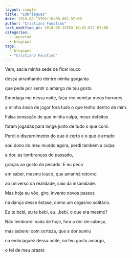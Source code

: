 ```yaml
---
layout: single
title: "Embriaguez"
date: 2010-08-13T09:10:00.002-07:00
author: "Cristiano Faustino"
last_modified_at: 2010-08-13T09:10:41.077-07:00
categories:
  - imported
  - blogspot
tags:
  - blogspot
  - "Cristiano Faustino"
---
```


Vem, sacia minha sede de ficar louco



desça arranhando dentre minha garganta



que pede por sentir o amargo de teu gosto.



Embriaga me nessa noite, faça-me vomitar meus horrores



a minha ânsia de jogar fora tudo o que tenho dentro de mim.



Falsa sensação de que minha culpa, meus defeitos



foram jogadas para longe junto de tudo o que comi.



Perdi o discernimento do que é certo e o que é errado



sou dono do meu mundo agora, perdi também a culpa



a dor, as lembranças do passado, 



graças ao gosto do pecado. E eu peco



em saber, mesmo louco, que amanhã retorno



ao universo da realidade, saio da insanidade.



Mas hoje eu vôo, giro, invento novos passos



na dança desse êxtase, como um orgasmo solitário.



Eu te bebi, eu te bebi, eu...bebi, o que era mesmo?



Não lembrarei nada de hoje, fora a dor de cabeça,



mas saberei com certeza, que a dor sumiu



na embriaguez dessa noite, no teu gosto amargo,



o fel de meu prazer.

